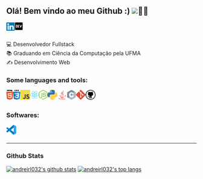## Olá! Bem vindo ao meu Github :) <img src="https://github.com/andreirl032/andreirl032/blob/main/img/Hi.gif" width="30px">👨‍💻

<a href="https://www.linkedin.com/in/andrei-ramos-lopes-55aa89268/" target="_blank"><img align="left" alt="Andrei Ramos Lopes | LinkedIn" width="22px" src="https://github.com/andreirl032/andreirl032/blob/main/img/linkedin.svg" />
<a href="https://dev.to/andreirl032" target="_blank"><img align="left" alt="dev to andreirl032" width="22px" src="https://github.com/andreirl032/andreirl032/blob/main/img/devto.svg" /></a>

<br />
<br />
  
💻 Desenvolvedor Fullstack<br />
📚 Graduando em Ciência da Computação pela UFMA<br />
✍️ Desenvolvimento Web<br />

### Some languages and tools:

<div>
    <a href="https://www.w3.org/html/" target="_blank"><img align="left" alt="HTML5" height="26px" src="https://github.com/andreirl032/andreirl032/blob/main/img/html5.svg" /></a>
    <a href="https://www.w3schools.com/css/" target="_blank"><img align="left" alt="CSS3" height="26px" src="https://github.com/andreirl032/andreirl032/blob/main/img/css3.svg" /></a>
    <a href="https://www.w3schools.com/js/" target="_blank"><img align="left" alt="Javascript" height="26px" src="https://github.com/andreirl032/andreirl032/blob/main/img/js.svg" /></a>
    <a href="https://reactjs.org/" target="_blank"><img align="left" alt="React.JS" height="26px" src="https://github.com/andreirl032/andreirl032/blob/main/img/react.svg" /></a>
    <a href="https://nodejs.org/" target="_blank"><img align="left" alt="Node.JS" height="26px" src="https://github.com/andreirl032/andreirl032/blob/main/img/nodejs.svg" /></a>
    <a href="https://www.python.org" target="_blank"> <img align="left" alt="Python" height="26px" src="https://github.com/andreirl032/andreirl032/blob/main/img/python.svg"/> </a>
    <a href="https://www.java.com/" target="_blank"> <img align="left" alt="Java" height="26px" src="https://github.com/andreirl032/andreirl032/blob/main/img/java.svg"/> </a>
    <a href="https://www.cprogramming.com/" target="_blank"> <img align="left" alt="C" height="26px" src="https://github.com/andreirl032/andreirl032/blob/main/img/c-programming.svg"/> </a>
    <a href="https://git-scm.com/" target="_blank"> <img align="left" alt="Git" height="26px" src="https://github.com/andreirl032/andreirl032/blob/main/img/git.svg"/> </a>
    <a href="https://github.com/" target="_blank"> <img align="left" alt="GitHub" height="26px" src="https://github.com/andreirl032/andreirl032/blob/main/img/github.svg"/> </a>
</div>
<br />
<br />

### Softwares:

<img align="left" alt="Visual Studio Code" height="26px" src="https://raw.githubusercontent.com/github/explore/80688e429a7d4ef2fca1e82350fe8e3517d3494d/topics/visual-studio-code/visual-studio-code.png" />
<br />
<br />

---
### Github Stats

[![andreirl032's github stats](https://github-readme-stats.vercel.app/api?username=andreirl032&include_all_commits=true&count_private=true&show_icons=true&theme=algolia)](https://github.com/anuraghazra/github-readme-stats)
[![andreirl032's top langs](https://github-readme-stats-eight-theta.vercel.app/api/top-langs/?username=andreirl032&layout=compact&langs_count=8&theme=algolia)](https://github.com/anuraghazra/github-readme-stats)
